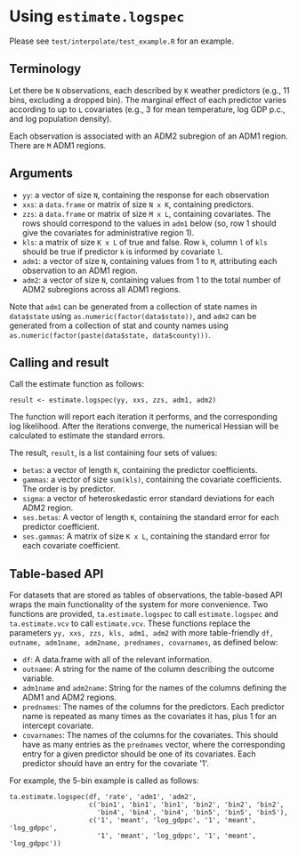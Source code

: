 # Using `estimate.logspec`

Please see `test/interpolate/test_example.R` for an example.

## Terminology

Let there be `N` observations, each described by `K` weather
predictors (e.g., 11 bins, excluding a dropped bin).  The marginal
effect of each predictor varies according to up to `L` covariates
(e.g., 3 for mean temperature, log GDP p.c., and log population
density).

Each observation is associated with an ADM2 subregion of an ADM1
region.  There are `M` ADM1 regions.

## Arguments
 - `yy`: a vector of size `N`, containing the response for each observation
 - `xxs`: a `data.frame` or matrix of size `N x K`, containing predictors.
 - `zzs`: a `data.frame` or matrix of size `M x L`, containing covariates.  The rows should correspond to the values in `adm1` below (so, row 1 should give the covariates for administrative region 1).
 - `kls`: a matrix of size `K x L` of true and false.  Row `k`, column `l` of `kls` should be true if predictor `k` is informed by covariate `l`.
 - `adm1`: a vector of size `N`, containing values from 1 to `M`, attributing each observation to an ADM1 region.
 - `adm2`: a vector of size `N`, containing values from 1 to the total number of ADM2 subregions across all ADM1 regions.

Note that `adm1` can be generated from a collection of state names in
`data$state` using `as.numeric(factor(data$state))`, and `adm2` can be
generated from a collection of stat and county names using
`as.numeric(factor(paste(data$state, data$county)))`.

## Calling and result

Call the estimate function as follows:
```
result <- estimate.logspec(yy, xxs, zzs, adm1, adm2)
```

The function will report each iteration it performs, and the
corresponding log likelihood.  After the iterations converge, the
numerical Hessian will be calculated to estimate the standard errors.

The result, `result`, is a list containing four sets of values:
 - `betas`: a vector of length `K`, containing the predictor coefficients.
 - `gammas`: a vector of size `sum(kls)`, containing the covariate coefficients.  The order is by predictor.
 - `sigma`: a vector of heteroskedastic error standard deviations for each ADM2 region.
 - `ses.betas`: A vector of length `K`, containing the standard error for each predictor coefficient.
 - `ses.gammas`: A matrix of size `K x L`, containing the standard error for each covariate coefficient.

## Table-based API

For datasets that are stored as tables of observations, the
table-based API wraps the main functionality of the system for more
convenience.  Two functions are provided, `ta.estimate.logspec` to
call `estimate.logspec` and `ta.estimate.vcv` to call `estimate.vcv`.
These functions replace the parameters `yy, xxs, zzs, kls, adm1, adm2`
with more table-friendly `df, outname, adm1name, adm2name, prednames,
covarnames`, as defined below:

 - `df`: A data.frame with all of the relevant information.
 - `outname`: A string for the name of the column describing the outcome variable.
 - `adm1name` and `adm2name`: String for the names of the columns defining the ADM1 and ADM2 regions.
 - `prednames`: The names of the columns for the predictors.  Each predictor name is repeated as many times as the covariates it has, plus 1 for an intercept covariate.
 - `covarnames`: The names of the columns for the covariates.  This should have as many entries as the `prednames` vector, where the corresponding entry for a given predictor should be one of its covariates.  Each predictor should have an entry for the covariate '1'.

For example, the 5-bin example is called as follows:
```
ta.estimate.logspec(df, 'rate', 'adm1', 'adm2',
                    c('bin1', 'bin1', 'bin1', 'bin2', 'bin2', 'bin2',
                      'bin4', 'bin4', 'bin4', 'bin5', 'bin5', 'bin5'),
                    c('1', 'meant', 'log_gdppc', '1', 'meant', 'log_gdppc',
                      '1', 'meant', 'log_gdppc', '1', 'meant', 'log_gdppc'))
```
